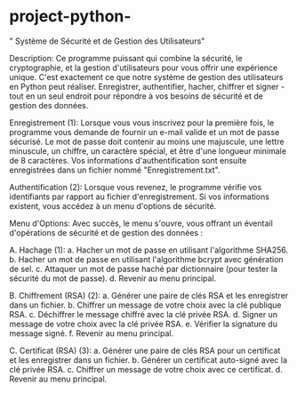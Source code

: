 # project-python-
" Système de Sécurité et de Gestion des Utilisateurs"

Description:
Ce programme puissant qui combine la sécurité, le cryptographie, et la gestion d'utilisateurs pour vous offrir une expérience unique. C'est exactement ce que notre système de gestion des utilisateurs en Python peut réaliser. Enregistrer, authentifier, hacher, chiffrer et signer - tout en un seul endroit pour répondre à vos besoins de sécurité et de gestion des données.

Enregistrement (1):
Lorsque vous vous inscrivez pour la première fois, le programme vous demande de fournir un e-mail valide et un mot de passe sécurisé. Le mot de passe doit contenir au moins une majuscule, une lettre minuscule, un chiffre, un caractère spécial, et être d'une longueur minimale de 8 caractères. Vos informations d'authentification sont ensuite enregistrées dans un fichier nommé "Enregistrement.txt".

Authentification (2):
Lorsque vous revenez, le programme vérifie vos identifiants par rapport au fichier d'enregistrement. Si vos informations existent, vous accédez à un menu d'options de sécurité.

Menu d'Options:
Avec succès, le menu s'ouvre, vous offrant un éventail d'opérations de sécurité et de gestion des données :

A. Hachage (1):
a. Hacher un mot de passe en utilisant l'algorithme SHA256.
b. Hacher un mot de passe en utilisant l'algorithme bcrypt avec génération de sel.
c. Attaquer un mot de passe haché par dictionnaire (pour tester la sécurité du mot de passe).
d. Revenir au menu principal.

B. Chiffrement (RSA) (2):
a. Générer une paire de clés RSA et les enregistrer dans un fichier.
b. Chiffrer un message de votre choix avec la clé publique RSA.
c. Déchiffrer le message chiffré avec la clé privée RSA.
d. Signer un message de votre choix avec la clé privée RSA.
e. Vérifier la signature du message signé.
f. Revenir au menu principal.

C. Certificat (RSA) (3):
a. Générer une paire de clés RSA pour un certificat et les enregistrer dans un fichier.
b. Générer un certificat auto-signé avec la clé privée RSA.
c. Chiffrer un message de votre choix avec ce certificat.
d. Revenir au menu principal.


